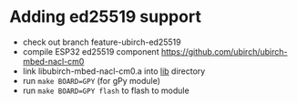 # Adding ed25519 support

- check out branch feature-ubirch-ed25519
- compile ESP32 ed25519 component https://github.com/ubirch/ubirch-mbed-nacl-cm0
- link libubirch-mbed-nacl-cm0.a into [lib](lib) directory
- run `make BOARD=GPY` (for gPy module)
- run `make BOARD=GPY flash` to flash to module
